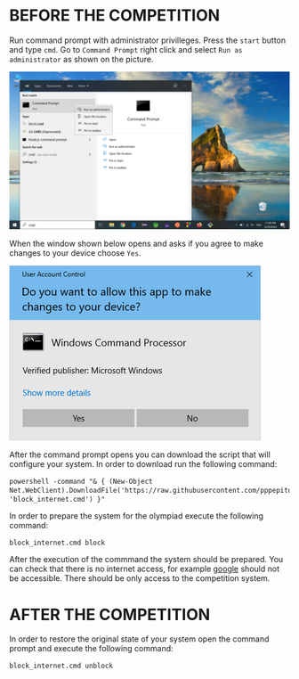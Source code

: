 # BEFORE THE COMPETITION
Run command prompt with administrator privilleges. Press the `start` button and type `cmd`. Go to `Command Prompt` right click and select `Run as administrator` as shown on the picture.

![Cmd1](https://github.com/pppepito86/contestant_client/raw/master/scripts/cmd1.png)

When the window shown below opens and asks if you agree to make changes to your device choose `Yes`.

![Cmd2](https://github.com/pppepito86/contestant_client/raw/master/scripts/cmd2.png)

After the command prompt opens you can download the script that will configure your system. In order to download run the following command:
```
powershell -command "& { (New-Object Net.WebClient).DownloadFile('https://raw.githubusercontent.com/pppepito86/contestant_client/master/scripts/block_internet.cmd', 'block_internet.cmd') }"
```
In order to prepare the system for the olympiad execute the following command:
```
block_internet.cmd block
```
After the execution of the commmand the system should be prepared. You can check that there is no internet access, for example [google](https://google.com) should not be accessible. There should be only access to the competition system.

# AFTER THE COMPETITION
In order to restore the original state of your system open the command prompt and execute the following command: 
```
block_internet.cmd unblock
```
